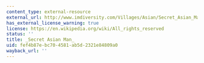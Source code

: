 ```yaml
---
content_type: external-resource
external_url: http://www.imdiversity.com/Villages/Asian/Secret_Asian_Man/sam_archives.asp
has_external_license_warning: true
license: https://en.wikipedia.org/wiki/All_rights_reserved
status: ''
title: _Secret Asian Man_
uid: fef4b87e-bc70-4581-ab5d-2321e84809a0
wayback_url: ''
---
```

